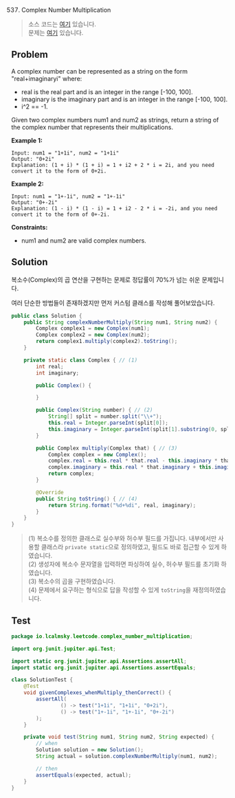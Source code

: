 537. Complex Number Multiplication

> 소스 코드는 [여기](https://github.com/lcalmsky/leetcode/blob/master/src/main/java/io/lcalmsky/leetcode/complex_number_multiplication/Solution.java) 있습니다.  
> 문제는 [여기](https://leetcode.com/explore/challenge/card/august-leetcoding-challenge-2021/616/week-4-august-22nd-august-28th/3917/) 있습니다.


## Problem
A complex number can be represented as a string on the form "real+imaginaryi" where:

* real is the real part and is an integer in the range [-100, 100].
* imaginary is the imaginary part and is an integer in the range [-100, 100].
* i^2 == -1.

Given two complex numbers num1 and num2 as strings, return a string of the complex number that represents their multiplications.

**Example 1:**

```text
Input: num1 = "1+1i", num2 = "1+1i"
Output: "0+2i"
Explanation: (1 + i) * (1 + i) = 1 + i2 + 2 * i = 2i, and you need convert it to the form of 0+2i.
```

**Example 2:**

```text
Input: num1 = "1+-1i", num2 = "1+-1i"
Output: "0+-2i"
Explanation: (1 - i) * (1 - i) = 1 + i2 - 2 * i = -2i, and you need convert it to the form of 0+-2i.
```

**Constraints:**

* num1 and num2 are valid complex numbers.

## Solution

복소수(Complex)의 곱 연산을 구현하는 문제로 정답률이 70%가 넘는 쉬운 문제입니다.

여러 단순한 방법들이 존재하겠지만 먼저 커스텀 클래스를 작성해 풀어보았습니다.

```java
public class Solution {
    public String complexNumberMultiply(String num1, String num2) {
        Complex complex1 = new Complex(num1);
        Complex complex2 = new Complex(num2);
        return complex1.multiply(complex2).toString();
    }

    private static class Complex { // (1)
        int real;
        int imaginary;

        public Complex() {

        }

        public Complex(String number) { // (2)
            String[] split = number.split("\\+");
            this.real = Integer.parseInt(split[0]);
            this.imaginary = Integer.parseInt(split[1].substring(0, split[1].indexOf('i')));
        }

        public Complex multiply(Complex that) { // (3)
            Complex complex = new Complex();
            complex.real = this.real * that.real - this.imaginary * that.imaginary;
            complex.imaginary = this.real * that.imaginary + this.imaginary * that.real;
            return complex;
        }

        @Override
        public String toString() { // (4)
            return String.format("%d+%di", real, imaginary);
        }
    }
}
```

> (1) 복소수를 정의한 클래스로 실수부와 허수부 필드를 가집니다. 내부에서만 사용할 클래스라 `private static`으로 정의하였고, 필드도 바로 접근할 수 있게 하였습니다.  
> (2) 생성자에 복소수 문자열을 입력하면 파싱하여 실수, 허수부 필드를 초기화 하였습니다.  
> (3) 복소수의 곱을 구현하였습니다.  
> (4) 문제에서 요구하는 형식으로 답을 작성할 수 있게 `toString`을 재정의하였습니다.

## Test

```java
package io.lcalmsky.leetcode.complex_number_multiplication;

import org.junit.jupiter.api.Test;

import static org.junit.jupiter.api.Assertions.assertAll;
import static org.junit.jupiter.api.Assertions.assertEquals;

class SolutionTest {
    @Test
    void givenComplexes_whenMultiply_thenCorrect() {
        assertAll(
                () -> test("1+1i", "1+1i", "0+2i"),
                () -> test("1+-1i", "1+-1i", "0+-2i")
        );
    }

    private void test(String num1, String num2, String expected) {
        // when
        Solution solution = new Solution();
        String actual = solution.complexNumberMultiply(num1, num2);

        // then
        assertEquals(expected, actual);
    }
}
```